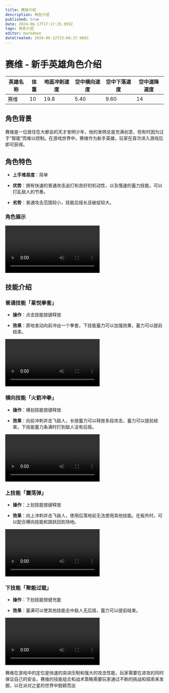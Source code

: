 ```yaml
---
title: 赛维介绍
description: 角色介绍
published: true
date: 2024-06-17T17:17:25.995Z
tags: 角色介绍
editor: markdown
dateCreated: 2024-06-12T23:04:37.960Z
---
```


# 赛维 - 新手英雄角色介绍

| 英雄名称 | 体重 | 地面冲刺速度 | 空中横向速度 | 空中下落速度 | 空中速降速度 |
| -------- | ---- | ------------ | ------------ | ------------ | ------------ |
| 赛维     | 10   | 19.8         | 5.40         | 9.60         | 14           |

## 角色背景

赛维是一位居住在大都会的天才发明少年，他的发明总是充满创意，但有时因为过于“智能”而难以控制。在游戏世界中，赛维作为新手英雄，玩家在首次进入游戏后即可获得。

## 角色特色

- **上手难易度**：简单

- **优势**：拥有快速的普通攻击追打和良好的机动性，以及慢速的蓄力技能，可以打乱敌人的节奏。

- **劣势**：普通攻击范围较小，技能后摇长且破绽较大。

### 角色展示

<div class="video-box">
<video controls src="https://cn-cdn.fp.xd.com/video/Sivi2.mp4" type="video/mp4">角色展示
</video>
</div>

## 技能介绍

### 普通技能「星悦拳套」

- **操作**：点击技能按键释放

- **效果**：原地发动向前冲出一个拳套，下技能蓄力可以加强效果，蓄力可以提前结束。

<div class="video-box">
<video controls src="https://cn-cdn.fp.xd.com/video/3s2v1.mp4" type="video/mp4">星悦拳套
</video>
</div>

### 横向技能「火箭冲拳」

- **操作**：横划技能按键释放

- **效果**：向前冲刺并击飞敌人，长按蓄力可以释放多段攻击，蓄力可以提前结束。下技能蓄力条满时打到敌人没有后摇。

<div class="video-box">
<video controls src="https://cn-cdn.fp.xd.com/video/3s3v1.mp4" type="video/mp4" type="video/mp4">火箭冲拳
</video>
</div>

### 上技能「震荡弹」

- **操作**：上划技能按键释放

- **效果**：向上冲刺并击飞敌人，使用后落地前无法使用其他技能。在板外时，可以配合横向技能和跳跃回到场地。

<div class="video-box">
<video controls src="https://cn-cdn.fp.xd.com/video/3s4v1.mp4" type="video/mp4" type="video/mp4">震荡弹
</video>
</div>

### 下技能「聚能过载」

- **操作**：下划技能按键充能

- **效果**：蓄满可以使其他技能击中敌人无后摇，蓄力可以提前结束。

<div class="video-box">
<video controls src="https://cn-cdn.fp.xd.com/video/3s5v1.mp4" type="video/mp4" type="video/mp4">聚能过载
</video>
</div>

赛维在游戏中的定位是快速的突进压制和强大的攻击性能，玩家需要在进攻的同时保证自己的安全。赛维的技能组合和战术策略需要玩家通过不断的挑战和探索来发掘，以在派对之星的世界中脱颖而出
